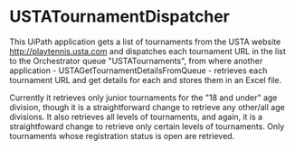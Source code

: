 # USTATournamentDispatcher
This UiPath application gets a list of tournaments from the USTA website http://playtennis.usta.com and 
dispatches each tournament URL in the list to the Orchestrator queue "USTATournaments", from where another
application - USTAGetTournamentDetailsFromQueue - retrieves each tournament URL and get details for each
and stores them in an Excel file.


Currently it retrieves only junior tournaments for the "18 and under" age division, though it is a straightforward 
change to retrieve any other/all age divisions.  It also retrieves all levels of tournaments, and again, it is a 
straightfoward change to retrieve only certain levels of tournaments.  Only tournaments whose registration status
is open are retrieved.
